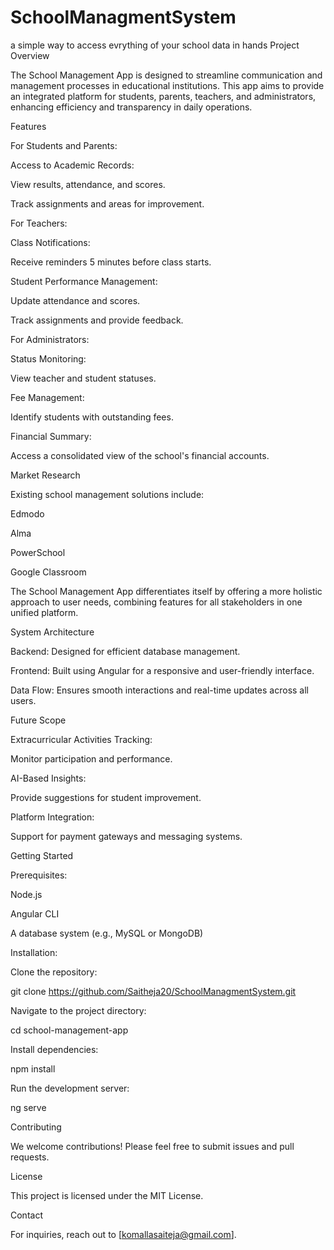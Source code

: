 # SchoolManagmentSystem
a simple way to access evrything of your school data in hands
Project Overview

The School Management App is designed to streamline communication and management processes in educational institutions. This app aims to provide an integrated platform for students, parents, teachers, and administrators, enhancing efficiency and transparency in daily operations.

Features

For Students and Parents:

Access to Academic Records:

View results, attendance, and scores.

Track assignments and areas for improvement.

For Teachers:

Class Notifications:

Receive reminders 5 minutes before class starts.

Student Performance Management:

Update attendance and scores.

Track assignments and provide feedback.

For Administrators:

Status Monitoring:

View teacher and student statuses.

Fee Management:

Identify students with outstanding fees.

Financial Summary:

Access a consolidated view of the school's financial accounts.

Market Research

Existing school management solutions include:

Edmodo

Alma

PowerSchool

Google Classroom

The School Management App differentiates itself by offering a more holistic approach to user needs, combining features for all stakeholders in one unified platform.

System Architecture

Backend: Designed for efficient database management.

Frontend: Built using Angular for a responsive and user-friendly interface.

Data Flow: Ensures smooth interactions and real-time updates across all users.

Future Scope

Extracurricular Activities Tracking:

Monitor participation and performance.

AI-Based Insights:

Provide suggestions for student improvement.

Platform Integration:

Support for payment gateways and messaging systems.

Getting Started

Prerequisites:

Node.js

Angular CLI

A database system (e.g., MySQL or MongoDB)

Installation:

Clone the repository:

git clone https://github.com/Saitheja20/SchoolManagmentSystem.git

Navigate to the project directory:

cd school-management-app

Install dependencies:

npm install

Run the development server:

ng serve

Contributing

We welcome contributions! Please feel free to submit issues and pull requests.

License

This project is licensed under the MIT License.

Contact

For inquiries, reach out to [komallasaiteja@gmail.com].


